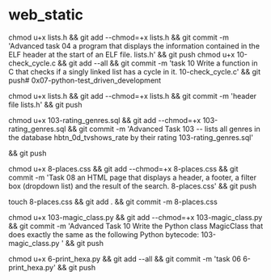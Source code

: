 # web_static
chmod u+x lists.h && git add --chmod=+x lists.h && git commit -m 'Advanced task 04 a program that displays the information contained in the ELF header at the start of an ELF file. lists.h' && git push
chmod u+x 10-check_cycle.c && git add --all && git commit -m 'task 10 Write a function in C that checks if a singly linked list has a cycle in it. 10-check_cycle.c' && git push# 0x07-python-test_driven_development

chmod u+x lists.h && git add --chmod=+x lists.h && git commit -m 'header file lists.h' && git push

chmod u+x 103-rating_genres.sql && git add --chmod=+x 103-rating_genres.sql && git commit -m 'Advanced Task 103 -- lists all genres in the database hbtn_0d_tvshows_rate by their rating 103-rating_genres.sql'

&& git push

chmod u+x 8-places.css && git add --chmod=+x 8-places.css && git commit -m 'Task 08 an HTML page that displays a header, a footer, a filter box (dropdown list) and the result of the search. 8-places.css'
 && git push

touch 8-places.css && git add . && git commit -m 8-places.css


chmod u+x 103-magic_class.py && git add --chmod=+x 103-magic_class.py && git commit -m 'Advanced Task 10 Write the Python class MagicClass that does exactly the same as the following Python bytecode: 103-magic_class.py ' && git push

chmod u+x 6-print_hexa.py && git add --all && git commit -m 'task 06 6-print_hexa.py' && git push
